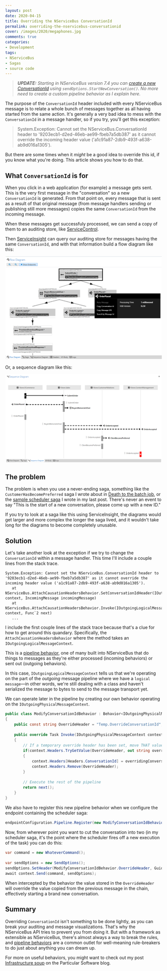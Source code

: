 ```yaml
---
layout: post
date: 2020-04-15
title: Overriding the NServiceBus ConversationId
permalink: overriding-the-nservicebus-conversationid
cover: /images/2020/megaphones.jpg
comments: true
categories:
- Development
tags:
- NServiceBus
- Sagas
- source code
---
```


> _**UPDATE:** Starting in NServiceBus version 7.4 you can [create a new ConversationId](https://docs.particular.net/nservicebus/messaging/headers#messaging-interaction-headers-nservicebus-conversationid-starting-a-new-conversation) using `sendOptions.StartNewConversation()`. No more need to create a custom pipeline behavior as I explain here._

The purpose of the `ConversationId` header included with every NServiceBus message is to relate a whole bunch of messages together as all having started from the same action. It's generally a very bad idea to mess with the `ConversationId` in a message handler, so if you try, you'll get this exception:

> System.Exception: Cannot set the NServiceBus.ConversationId header to '9203ecb1-d2ed-46eb-ae99-fbeb7a5db387' as it cannot override the incoming header value ('a1c91a87-2db9-493f-a638-ab9d016a1305').

But there are some times when it _might_ be a good idea to override this id, if you know what you're doing. This article shows you how to do that.

<!-- more -->

## What `ConversationId` is for

When you click in a web application (for example) a message gets sent. This is the very first message in the "conversation" so a new `ConversationId` is generated. From that point on, every message that is sent as a result of that original message (from message handlers sending or publishing still more messages) copies the same `ConversationId` from the incoming message.

When these messages get successfuly processed, we can send a copy of them to an auditing store, like [ServiceControl](https://docs.particular.net/servicecontrol/).

Then [ServiceInsight](https://docs.particular.net/serviceinsight/) can query our auditing store for messages having the same `ConversationId`, and with that information build a flow diagram like this:

![Flow diagram](/images/2020/flow-diagram.png)

Or, a sequence diagram like this:

![Sequence diagram](/images/2020/sequence-diagram.png)

## The problem

The problem is when you use a never-ending saga, something like the `CustomerHasBecomePreferred` saga I wrote about in [Death to the batch job](https://particular.net/blog/death-to-the-batch-job), or the [sample scheduler saga](/2020/04/creating-a-scheduler-with-nservicebus/) I wrote in my last post. There's never an event to say "This is the start of a new conversation, please come up with a new ID."

If you try to look at a saga like this using ServiceInsight, the diagrams would get larger and more complex the longer the saga lived, and it wouldn't take long for the diagrams to become completely unusable.

## Solution

Let's take another look at the exception if we try to change the `ConversationId` within a message handler. This time I'll include a couple lines from the stack trace.

```
System.Exception: Cannot set the NServiceBus.ConversationId header to '9203ecb1-d2ed-46eb-ae99-fbeb7a5db387' as it cannot override the incoming header value ('a1c91a87-2db9-493f-a638-ab9d016a1305').
   at NServiceBus.AttachCausationHeadersBehavior.SetConversationIdHeader(IOutgoingLogicalMessageContext context, IncomingMessage incomingMessage)
   at NServiceBus.AttachCausationHeadersBehavior.Invoke(IOutgoingLogicalMessageContext context, Func`2 next)
   ...
```

I include the first couple lines of the stack trace because that's a clue for how to get around this quandary. Specifically, the `AttachCausationHeadersBehavior` where the method takes an `IOutgoingLogicalMessageContext`.

This is a [pipeline behavior](https://docs.particular.net/nservicebus/pipeline/manipulate-with-behaviors), one of many built into NServiceBus that do things to messages as they're either processed (incoming behaviors) or sent out (outgoing behaviors).

In this case, `IOutgoingLogicalMessageContext` tells us that we're operating on the part of the _outgoing_ message pipeline where we have a `logical message`—in other words, we're still dealing with a class and haven't serialized the message to bytes to send to the message transport yet.

We can operate later in the pipeline by creating our own behavior operating on the `IOutgoingPhysicalMessageContext`.

```cs
public class ModifyConversationIdBehavior : Behavior<IOutgoingPhysicalMessageContext>
{
    public const string OverrideHeader = "Temp.OverrideConversationId";

    public override Task Invoke(IOutgoingPhysicalMessageContext context, Func<Task> next)
    {
        // If a temporary override header has been set, move THAT value into the real header
        if(context.Headers.TryGetValue(OverrideHeader, out string overridingConversationId))
        {
            context.Headers[Headers.ConversationId] = overridingConversationId;
            context.Headers.Remove(OverrideHeader);
        }

        // Execute the rest of the pipeline
        return next();
    }
}
```

We also have to register this new pipeline behavior when we configure the endpoint containing the scheduler saga:

```cs
endpointConfiguration.Pipeline.Register(new ModifyConversationIdBehavior(), "Modifies the ConversationId of an outgoing message if necessary.");
```

Now, from wherever point you want to cut the conversation into two (in my scheduler saga, it's the point where the scheduler fires off a new execution of the task) you can do this:

```cs
var command = new WhateverCommand();

var sendOptions = new SendOptions();
sendOptions.SetHeader(ModifyConversationIdBehavior.OverrideHeader, Guid.NewGuid().ToString());
await context.Send(command, sendOptions);
```

When intercepted by the behavior the value stored in the `OverrideHeader` will override the value copied from the previous message in the chain, effectively starting a brand new conversation.

## Summary

Overriding `ConversationId` isn't something to be done lightly, as you can break your auditing and message visualizations. That's why the NServiceBus API tries to prevent you from doing it. But with a framework as extensible as NServiceBus, there's almost always a way to break the rules, and [pipeline behaviors](https://docs.particular.net/nservicebus/pipeline/manipulate-with-behaviors) are a common outlet for well-meaning rule-breakers to do just about anything you can dream up.

For more on useful behaviors, you might want to check out my post [Infrastructure soup](https://particular.net/blog/infrastructure-soup) on the Particular Software blog.
